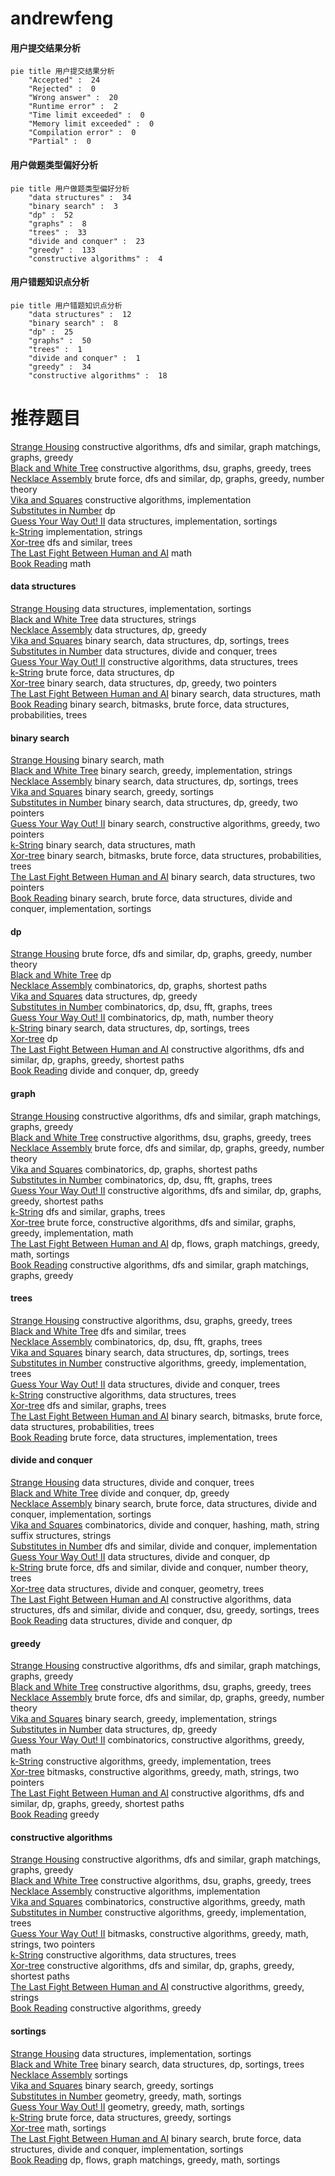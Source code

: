 # andrewfeng
<!-- tabs:start -->
#### **用户提交结果分析**

```mermaid
pie title 用户提交结果分析
    "Accepted" :  24
    "Rejected" :  0
    "Wrong answer" :  20
    "Runtime error" :  2
    "Time limit exceeded" :  0
    "Memory limit exceeded" :  0
    "Compilation error" :  0
    "Partial" :  0
```
#### **用户做题类型偏好分析**

```mermaid
pie title 用户做题类型偏好分析
    "data structures" :  34
    "binary search" :  3
    "dp" :  52
    "graphs" :  8
    "trees" :  33
    "divide and conquer" :  23
    "greedy" :  133
    "constructive algorithms" :  4
```
#### **用户错题知识点分析**

```mermaid
pie title 用户错题知识点分析
    "data structures" :  12
    "binary search" :  8
    "dp" :  25
    "graphs" :  50
    "trees" :  1
    "divide and conquer" :  1
    "greedy" :  34
    "constructive algorithms" :  18
```
<!-- tabs:end -->
# 推荐题目
[Strange Housing](http://codeforces.com/problemset/problem/1470/D)		constructive algorithms,
                        dfs and similar,
                        graph matchings,
                        graphs,
                        greedy		  
[Black and White Tree](http://codeforces.com/problemset/problem/260/D)		constructive algorithms,
                        dsu,
                        graphs,
                        greedy,
                        trees		  
[Necklace Assembly](http://codeforces.com/problemset/problem/1367/E)		brute force,
                        dfs and similar,
                        dp,
                        graphs,
                        greedy,
                        number theory		  
[Vika and Squares](http://codeforces.com/problemset/problem/610/B)		constructive algorithms,
                        implementation		  
[Substitutes in Number](http://codeforces.com/problemset/problem/464/C)		dp		  
[Guess Your Way Out! II](http://codeforces.com/problemset/problem/558/D)		data structures,
                        implementation,
                        sortings		  
[k-String](http://codeforces.com/problemset/problem/219/A)		implementation,
                        strings		  
[Xor-tree](http://codeforces.com/problemset/problem/429/A)		dfs and similar,
                        trees		  
[The Last Fight Between Human and AI](http://codeforces.com/problemset/problem/676/E)		math		  
[Book Reading](http://codeforces.com/problemset/problem/1213/C)		math		  
<!-- tabs:start -->
#### **data structures**
[Strange Housing](http://codeforces.com/problemset/problem/558/D)		data structures,
                        implementation,
                        sortings		  
[Black and White Tree](http://codeforces.com/problemset/problem/827/C)		data structures,
                        strings		  
[Necklace Assembly](http://codeforces.com/problemset/problem/675/E)		data structures,
                        dp,
                        greedy		  
[Vika and Squares](http://codeforces.com/problemset/problem/474/E)		binary search,
                        data structures,
                        dp,
                        sortings,
                        trees		  
[Substitutes in Number](http://codeforces.com/problemset/problem/293/E)		data structures,
                        divide and conquer,
                        trees		  
[Guess Your Way Out! II](http://codeforces.com/problemset/problem/482/B)		constructive algorithms,
                        data structures,
                        trees		  
[k-String](http://codeforces.com/problemset/problem/1498/C)		brute force,
                        data structures,
                        dp		  
[Xor-tree](http://codeforces.com/problemset/problem/1492/C)		binary search,
                        data structures,
                        dp,
                        greedy,
                        two pointers		  
[The Last Fight Between Human and AI](http://codeforces.com/problemset/problem/1490/G)		binary search,
                        data structures,
                        math		  
[Book Reading](http://codeforces.com/problemset/problem/1479/D)		binary search,
                        bitmasks,
                        brute force,
                        data structures,
                        probabilities,
                        trees		  
#### **binary search**
[Strange Housing](http://codeforces.com/problemset/problem/1217/A)		binary search,
                        math		  
[Black and White Tree](http://codeforces.com/problemset/problem/777/D)		binary search,
                        greedy,
                        implementation,
                        strings		  
[Necklace Assembly](http://codeforces.com/problemset/problem/474/E)		binary search,
                        data structures,
                        dp,
                        sortings,
                        trees		  
[Vika and Squares](http://codeforces.com/problemset/problem/1443/C)		binary search,
                        greedy,
                        sortings		  
[Substitutes in Number](http://codeforces.com/problemset/problem/1492/C)		binary search,
                        data structures,
                        dp,
                        greedy,
                        two pointers		  
[Guess Your Way Out! II](http://codeforces.com/problemset/problem/1463/D)		binary search,
                        constructive algorithms,
                        greedy,
                        two pointers		  
[k-String](http://codeforces.com/problemset/problem/1490/G)		binary search,
                        data structures,
                        math		  
[Xor-tree](http://codeforces.com/problemset/problem/1479/D)		binary search,
                        bitmasks,
                        brute force,
                        data structures,
                        probabilities,
                        trees		  
[The Last Fight Between Human and AI](http://codeforces.com/problemset/problem/1436/E)		binary search,
                        data structures,
                        two pointers		  
[Book Reading](http://codeforces.com/problemset/problem/1461/D)		binary search,
                        brute force,
                        data structures,
                        divide and conquer,
                        implementation,
                        sortings		  
#### **dp**
[Strange Housing](http://codeforces.com/problemset/problem/1367/E)		brute force,
                        dfs and similar,
                        dp,
                        graphs,
                        greedy,
                        number theory		  
[Black and White Tree](http://codeforces.com/problemset/problem/464/C)		dp		  
[Necklace Assembly](http://codeforces.com/problemset/problem/295/C)		combinatorics,
                        dp,
                        graphs,
                        shortest paths		  
[Vika and Squares](http://codeforces.com/problemset/problem/675/E)		data structures,
                        dp,
                        greedy		  
[Substitutes in Number](http://codeforces.com/problemset/problem/1408/G)		combinatorics,
                        dp,
                        dsu,
                        fft,
                        graphs,
                        trees		  
[Guess Your Way Out! II](http://codeforces.com/problemset/problem/839/D)		combinatorics,
                        dp,
                        math,
                        number theory		  
[k-String](http://codeforces.com/problemset/problem/474/E)		binary search,
                        data structures,
                        dp,
                        sortings,
                        trees		  
[Xor-tree](https://codeforces.com/contest/1261/problem/D1)		dp		  
[The Last Fight Between Human and AI](http://codeforces.com/problemset/problem/1407/E)		constructive algorithms,
                        dfs and similar,
                        dp,
                        graphs,
                        greedy,
                        shortest paths		  
[Book Reading](http://codeforces.com/problemset/problem/448/C)		divide and conquer,
                        dp,
                        greedy		  
#### **graph**
[Strange Housing](http://codeforces.com/problemset/problem/1470/D)		constructive algorithms,
                        dfs and similar,
                        graph matchings,
                        graphs,
                        greedy		  
[Black and White Tree](http://codeforces.com/problemset/problem/260/D)		constructive algorithms,
                        dsu,
                        graphs,
                        greedy,
                        trees		  
[Necklace Assembly](http://codeforces.com/problemset/problem/1367/E)		brute force,
                        dfs and similar,
                        dp,
                        graphs,
                        greedy,
                        number theory		  
[Vika and Squares](http://codeforces.com/problemset/problem/295/C)		combinatorics,
                        dp,
                        graphs,
                        shortest paths		  
[Substitutes in Number](http://codeforces.com/problemset/problem/1408/G)		combinatorics,
                        dp,
                        dsu,
                        fft,
                        graphs,
                        trees		  
[Guess Your Way Out! II](http://codeforces.com/problemset/problem/1407/E)		constructive algorithms,
                        dfs and similar,
                        dp,
                        graphs,
                        greedy,
                        shortest paths		  
[k-String](http://codeforces.com/problemset/problem/1006/E)		dfs and similar,
                        graphs,
                        trees		  
[Xor-tree](http://codeforces.com/problemset/problem/1487/C)		brute force,
                        constructive algorithms,
                        dfs and similar,
                        graphs,
                        greedy,
                        implementation,
                        math		  
[The Last Fight Between Human and AI](http://codeforces.com/problemset/problem/1437/C)		dp,
                        flows,
                        graph matchings,
                        greedy,
                        math,
                        sortings		  
[Book Reading](http://codeforces.com/problemset/problem/1470/D)		constructive algorithms,
                        dfs and similar,
                        graph matchings,
                        graphs,
                        greedy		  
#### **trees**
[Strange Housing](http://codeforces.com/problemset/problem/260/D)		constructive algorithms,
                        dsu,
                        graphs,
                        greedy,
                        trees		  
[Black and White Tree](http://codeforces.com/problemset/problem/429/A)		dfs and similar,
                        trees		  
[Necklace Assembly](http://codeforces.com/problemset/problem/1408/G)		combinatorics,
                        dp,
                        dsu,
                        fft,
                        graphs,
                        trees		  
[Vika and Squares](http://codeforces.com/problemset/problem/474/E)		binary search,
                        data structures,
                        dp,
                        sortings,
                        trees		  
[Substitutes in Number](http://codeforces.com/problemset/problem/827/B)		constructive algorithms,
                        greedy,
                        implementation,
                        trees		  
[Guess Your Way Out! II](http://codeforces.com/problemset/problem/293/E)		data structures,
                        divide and conquer,
                        trees		  
[k-String](http://codeforces.com/problemset/problem/482/B)		constructive algorithms,
                        data structures,
                        trees		  
[Xor-tree](http://codeforces.com/problemset/problem/1006/E)		dfs and similar,
                        graphs,
                        trees		  
[The Last Fight Between Human and AI](http://codeforces.com/problemset/problem/1479/D)		binary search,
                        bitmasks,
                        brute force,
                        data structures,
                        probabilities,
                        trees		  
[Book Reading](http://codeforces.com/problemset/problem/1511/C)		brute force,
                        data structures,
                        implementation,
                        trees		  
#### **divide and conquer**
[Strange Housing](http://codeforces.com/problemset/problem/293/E)		data structures,
                        divide and conquer,
                        trees		  
[Black and White Tree](http://codeforces.com/problemset/problem/448/C)		divide and conquer,
                        dp,
                        greedy		  
[Necklace Assembly](http://codeforces.com/problemset/problem/1461/D)		binary search,
                        brute force,
                        data structures,
                        divide and conquer,
                        implementation,
                        sortings		  
[Vika and Squares](http://codeforces.com/problemset/problem/1466/G)		combinatorics,
                        divide and conquer,
                        hashing,
                        math,
                        string suffix structures,
                        strings		  
[Substitutes in Number](http://codeforces.com/problemset/problem/1490/D)		dfs and similar,
                        divide and conquer,
                        implementation		  
[Guess Your Way Out! II](https://codeforces.com/contest/1483/problem/C)		data structures,
                        divide and conquer,
                        dp		  
[k-String](http://codeforces.com/problemset/problem/1491/E)		brute force,
                        dfs and similar,
                        divide and conquer,
                        number theory,
                        trees		  
[Xor-tree](http://codeforces.com/problemset/problem/1303/G)		data structures,
                        divide and conquer,
                        geometry,
                        trees		  
[The Last Fight Between Human and AI](http://codeforces.com/problemset/problem/1494/D)		constructive algorithms,
                        data structures,
                        dfs and similar,
                        divide and conquer,
                        dsu,
                        greedy,
                        sortings,
                        trees		  
[Book Reading](http://codeforces.com/problemset/problem/1482/E)		data structures,
                        divide and conquer,
                        dp		  
#### **greedy**
[Strange Housing](http://codeforces.com/problemset/problem/1470/D)		constructive algorithms,
                        dfs and similar,
                        graph matchings,
                        graphs,
                        greedy		  
[Black and White Tree](http://codeforces.com/problemset/problem/260/D)		constructive algorithms,
                        dsu,
                        graphs,
                        greedy,
                        trees		  
[Necklace Assembly](http://codeforces.com/problemset/problem/1367/E)		brute force,
                        dfs and similar,
                        dp,
                        graphs,
                        greedy,
                        number theory		  
[Vika and Squares](http://codeforces.com/problemset/problem/777/D)		binary search,
                        greedy,
                        implementation,
                        strings		  
[Substitutes in Number](http://codeforces.com/problemset/problem/675/E)		data structures,
                        dp,
                        greedy		  
[Guess Your Way Out! II](https://codeforces.com/contest/736/problem/A)		combinatorics,
                        constructive algorithms,
                        greedy,
                        math		  
[k-String](http://codeforces.com/problemset/problem/827/B)		constructive algorithms,
                        greedy,
                        implementation,
                        trees		  
[Xor-tree](http://codeforces.com/problemset/problem/1493/E)		bitmasks,
                        constructive algorithms,
                        greedy,
                        math,
                        strings,
                        two pointers		  
[The Last Fight Between Human and AI](http://codeforces.com/problemset/problem/1407/E)		constructive algorithms,
                        dfs and similar,
                        dp,
                        graphs,
                        greedy,
                        shortest paths		  
[Book Reading](http://codeforces.com/problemset/problem/1474/A)		greedy		  
#### **constructive algorithms**
[Strange Housing](http://codeforces.com/problemset/problem/1470/D)		constructive algorithms,
                        dfs and similar,
                        graph matchings,
                        graphs,
                        greedy		  
[Black and White Tree](http://codeforces.com/problemset/problem/260/D)		constructive algorithms,
                        dsu,
                        graphs,
                        greedy,
                        trees		  
[Necklace Assembly](http://codeforces.com/problemset/problem/610/B)		constructive algorithms,
                        implementation		  
[Vika and Squares](https://codeforces.com/contest/736/problem/A)		combinatorics,
                        constructive algorithms,
                        greedy,
                        math		  
[Substitutes in Number](http://codeforces.com/problemset/problem/827/B)		constructive algorithms,
                        greedy,
                        implementation,
                        trees		  
[Guess Your Way Out! II](http://codeforces.com/problemset/problem/1493/E)		bitmasks,
                        constructive algorithms,
                        greedy,
                        math,
                        strings,
                        two pointers		  
[k-String](http://codeforces.com/problemset/problem/482/B)		constructive algorithms,
                        data structures,
                        trees		  
[Xor-tree](http://codeforces.com/problemset/problem/1407/E)		constructive algorithms,
                        dfs and similar,
                        dp,
                        graphs,
                        greedy,
                        shortest paths		  
[The Last Fight Between Human and AI](http://codeforces.com/problemset/problem/801/B)		constructive algorithms,
                        greedy,
                        strings		  
[Book Reading](http://codeforces.com/problemset/problem/1493/A)		constructive algorithms,
                        greedy		  
#### **sortings**
[Strange Housing](http://codeforces.com/problemset/problem/558/D)		data structures,
                        implementation,
                        sortings		  
[Black and White Tree](http://codeforces.com/problemset/problem/474/E)		binary search,
                        data structures,
                        dp,
                        sortings,
                        trees		  
[Necklace Assembly](http://codeforces.com/problemset/problem/37/A)		sortings		  
[Vika and Squares](http://codeforces.com/problemset/problem/1443/C)		binary search,
                        greedy,
                        sortings		  
[Substitutes in Number](https://codeforces.com/contest/1496/problem/C)		geometry,
                        greedy,
                        math,
                        sortings		  
[Guess Your Way Out! II](http://codeforces.com/problemset/problem/1495/A)		geometry,
                        greedy,
                        math,
                        sortings		  
[k-String](http://codeforces.com/problemset/problem/1497/A)		brute force,
                        data structures,
                        greedy,
                        sortings		  
[Xor-tree](http://codeforces.com/problemset/problem/1427/A)		math,
                        sortings		  
[The Last Fight Between Human and AI](http://codeforces.com/problemset/problem/1461/D)		binary search,
                        brute force,
                        data structures,
                        divide and conquer,
                        implementation,
                        sortings		  
[Book Reading](http://codeforces.com/problemset/problem/1437/C)		dp,
                        flows,
                        graph matchings,
                        greedy,
                        math,
                        sortings		  
<!-- tabs:end -->
